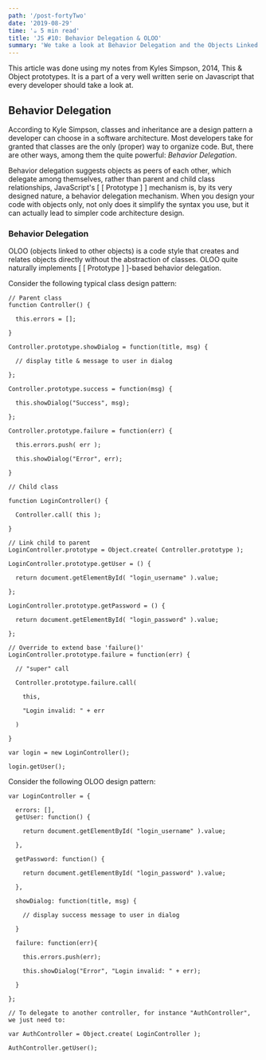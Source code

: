 ```yaml
---
path: '/post-fortyTwo'
date: '2019-08-29'
time: '☕️ 5 min read'
title: 'JS #10: Behavior Delegation & OLOO'
summary: 'We take a look at Behavior Delegation and the Objects Linked to Other Objets programing'
---
```


This article was done using my notes from Kyles Simpson, 2014, This & Object prototypes. It is a part of a very well written serie on Javascript that every developer should take a look at.

## Behavior Delegation

According to Kyle Simpson, classes and inheritance are a design pattern a developer can choose in a software architecture. Most developers take for granted that classes are the only (proper) way to organize code. But, there are other ways, among them the quite powerful: _Behavior Delegation_.

Behavior delegation suggests objects as peers of each other, which delegate among themselves, rather than parent and child class relationships, JavaScript's [ [ Prototype ] ] mechanism is, by its very designed nature, a behavior delegation mechanism. When you design your code with objects only, not only does it simplify the syntax you use, but it can actually lead to simpler code architecture design.

### Behavior Delegation

OLOO (objects linked to other objects) is a code style that creates and relates objects directly without the abstraction of classes. OLOO quite naturally implements [ [ Prototype ] ]-based behavior delegation.

Consider the following typical class design pattern:

```
// Parent class
function Controller() {

  this.errors = [];

}

Controller.prototype.showDialog = function(title, msg) {

  // display title & message to user in dialog

};

Controller.prototype.success = function(msg) {

  this.showDialog("Success", msg);

};

Controller.prototype.failure = function(err) {

  this.errors.push( err );

  this.showDialog("Error", err);

}

// Child class

function LoginController() {

  Controller.call( this );

}

// Link child to parent
LoginController.prototype = Object.create( Controller.prototype );

LoginController.prototype.getUser = () {

  return document.getElementById( "login_username" ).value;

};

LoginController.prototype.getPassword = () {

  return document.getElementById( "login_password" ).value;

};

// Override to extend base 'failure()'
LoginController.prototype.failure = function(err) {

  // "super" call

  Controller.prototype.failure.call(

    this,

    "Login invalid: " + err

  )

}

var login = new LoginController();

login.getUser();

```

Consider the following OLOO design pattern:

```
var LoginController = {

  errors: [],
  getUser: function() {

    return document.getElementById( "login_username" ).value;

  },

  getPassword: function() {

    return document.getElementById( "login_password" ).value;

  },

  showDialog: function(title, msg) {

    // display success message to user in dialog

  }

  failure: function(err){

    this.errors.push(err);

    this.showDialog("Error", "Login invalid: " + err);

  }

};

// To delegate to another controller, for instance "AuthController", we just need to:

var AuthController = Object.create( LoginController );

AuthController.getUser();

```
